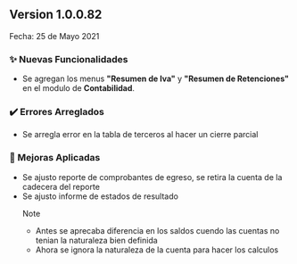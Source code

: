 ## Version 1.0.0.82
Fecha: 25 de Mayo 2021

### ✨ Nuevas Funcionalidades

- Se agregan los menus **"Resumen de Iva"** y **"Resumen de Retenciones"** en el modulo de **Contabilidad**.

### ✔️ Errores Arreglados

- Se arregla error en la tabla de terceros al hacer un cierre parcial 

### 🔨 Mejoras Aplicadas

- Se ajusto reporte de comprobantes de egreso, se retira la cuenta de la cadecera del reporte
- Se ajusto informe de estados de resultado
    > [!NOTE]
    > - Antes se aprecaba diferencia en los saldos cuendo las cuentas no tenian la naturaleza bien definida
    > - Ahora se ignora la naturaleza de la cuenta para hacer los calculos